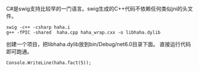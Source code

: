 C#是swig支持比较早的一门语言。swig生成的C++代码不依赖任何类似jni的头文件。

    swig -c++ -csharp haha.i
    g++ -fPIC -shared  haha.cpp haha_wrap.cxx -o libhaha.dylib

创建一个项目，把libhaha.dylib放到bin/Debug/net6.0目录下面。
直接运行代码即可跑通。  

    Console.WriteLine(haha.fact(5));